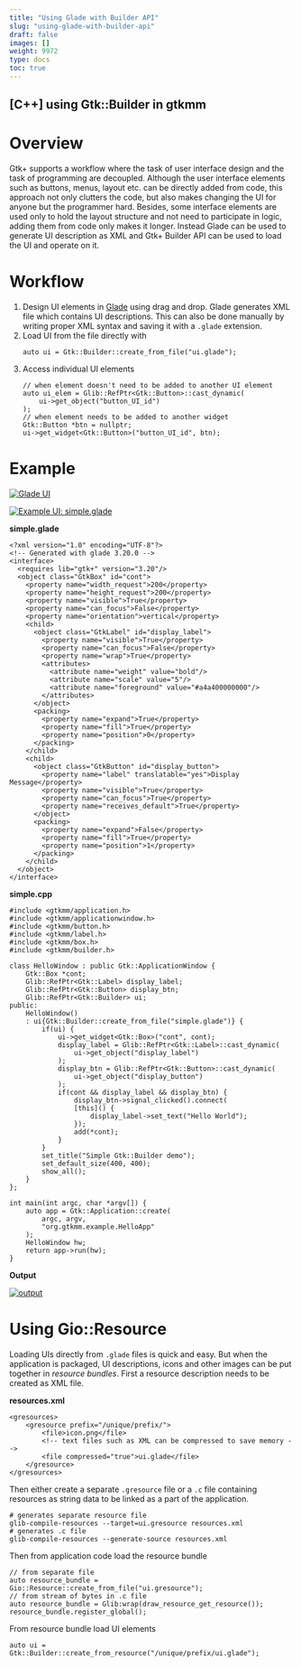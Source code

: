 ```yaml
---
title: "Using Glade with Builder API"
slug: "using-glade-with-builder-api"
draft: false
images: []
weight: 9972
type: docs
toc: true
---
```


## [C++] using Gtk::Builder in gtkmm
# Overview #

Gtk+ supports a workflow where the task of user interface design and the task of programming are decoupled. Although the user interface elements such as buttons, menus, layout etc. can be directly added from code, this approach not only clutters the code, but also makes changing the UI for anyone but the programmer hard. Besides, some interface elements are used only to hold the layout structure and not need to participate in logic, adding them from code only makes it longer. Instead Glade can be used to generate UI description as XML and Gtk+ Builder API can be used to load the UI and operate on it.

# Workflow #

 1. Design UI elements in [Glade](https://glade.gnome.org/) using drag and drop. Glade generates XML file which contains UI descriptions. This can also be done manually by writing proper XML syntax and saving it with a `.glade` extension.
 2. Load UI from the file directly with 
    <!-- language: c++ -->
        auto ui = Gtk::Builder::create_from_file("ui.glade");
 3. Access individual UI elements
    <!-- language: c++ -->
        // when element doesn't need to be added to another UI element
        auto ui_elem = Glib::RefPtr<Gtk::Button>::cast_dynamic(
            ui->get_object("button_UI_id")
        );
        // when element needs to be added to another widget
        Gtk::Button *btn = nullptr;
        ui->get_widget<Gtk::Button>("button_UI_id", btn);

# Example #

[![Glade UI][1]][1]

[![Example UI: simple.glade][2]][2]

<strong>simple.glade</strong>
<!-- language: xml -->
    <?xml version="1.0" encoding="UTF-8"?>
    <!-- Generated with glade 3.20.0 -->
    <interface>
      <requires lib="gtk+" version="3.20"/>
      <object class="GtkBox" id="cont">
        <property name="width_request">200</property>
        <property name="height_request">200</property>
        <property name="visible">True</property>
        <property name="can_focus">False</property>
        <property name="orientation">vertical</property>
        <child>
          <object class="GtkLabel" id="display_label">
            <property name="visible">True</property>
            <property name="can_focus">False</property>
            <property name="wrap">True</property>
            <attributes>
              <attribute name="weight" value="bold"/>
              <attribute name="scale" value="5"/>
              <attribute name="foreground" value="#a4a400000000"/>
            </attributes>
          </object>
          <packing>
            <property name="expand">True</property>
            <property name="fill">True</property>
            <property name="position">0</property>
          </packing>
        </child>
        <child>
          <object class="GtkButton" id="display_button">
            <property name="label" translatable="yes">Display Message</property>
            <property name="visible">True</property>
            <property name="can_focus">True</property>
            <property name="receives_default">True</property>
          </object>
          <packing>
            <property name="expand">False</property>
            <property name="fill">True</property>
            <property name="position">1</property>
          </packing>
        </child>
      </object>
    </interface>
<strong>simple.cpp</strong>
<!-- language: c++ -->
    #include <gtkmm/application.h>
    #include <gtkmm/applicationwindow.h>
    #include <gtkmm/button.h>
    #include <gtkmm/label.h>
    #include <gtkmm/box.h>
    #include <gtkmm/builder.h>

    class HelloWindow : public Gtk::ApplicationWindow {
        Gtk::Box *cont;
        Glib::RefPtr<Gtk::Label> display_label;
        Glib::RefPtr<Gtk::Button> display_btn;
        Glib::RefPtr<Gtk::Builder> ui;
    public:
        HelloWindow()
        : ui{Gtk::Builder::create_from_file("simple.glade")} {
            if(ui) {
                ui->get_widget<Gtk::Box>("cont", cont);
                display_label = Glib::RefPtr<Gtk::Label>::cast_dynamic(
                    ui->get_object("display_label")
                );
                display_btn = Glib::RefPtr<Gtk::Button>::cast_dynamic(
                    ui->get_object("display_button")
                );
                if(cont && display_label && display_btn) {
                    display_btn->signal_clicked().connect(
                    [this]() {
                        display_label->set_text("Hello World");
                    });
                    add(*cont);
                }
            }
            set_title("Simple Gtk::Builder demo");
            set_default_size(400, 400);
            show_all();
        }
    };

    int main(int argc, char *argv[]) {
        auto app = Gtk::Application::create(
            argc, argv, 
            "org.gtkmm.example.HelloApp"
        );
        HelloWindow hw;
        return app->run(hw);
    }
<strong>Output</strong>

[![output][3]][3]

# Using Gio::Resource #

Loading UIs directly from `.glade` files is quick and easy. But when the application is packaged, UI descriptions, icons and other images can be put together in _resource bundles_. First a resource description needs to be created as XML file.

<strong>resources.xml</strong>
<!-- language: xml -->
    <gresources>
        <gresource prefix="/unique/prefix/">
            <file>icon.png</file>
            <!-- text files such as XML can be compressed to save memory -->
            <file compressed="true">ui.glade</file>
        </gresource>
    </gresources>
Then either create a separate `.gresource` file or a `.c` file containing resources as string data to be linked as a part of the application.
<!-- language: sh -->
    # generates separate resource file
    glib-compile-resources --target=ui.gresource resources.xml
    # generates .c file
    glib-compile-resources --generate-source resources.xml
Then from application code load the resource bundle
<!-- language: c++ -->
    // from separate file
    auto resource_bundle = Gio::Resource::create_from_file("ui.gresource");
    // from stream of bytes in .c file
    auto resource_bundle = Glib:wrap(draw_resource_get_resource());
    resource_bundle.register_global();
From resource bundle load UI elements
<!-- language: c++ -->
    auto ui = Gtk::Builder::create_from_resource("/unique/prefix/ui.glade");


  [1]: http://i.stack.imgur.com/5rKKh.png
  [2]: http://i.stack.imgur.com/9iDwG.png
  [3]: http://i.stack.imgur.com/VZpna.png

